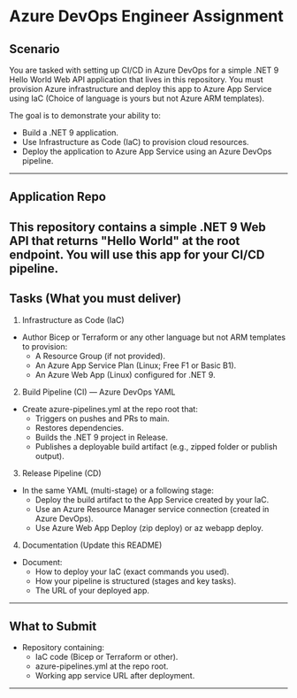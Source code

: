 # Azure DevOps Engineer Assignment

## Scenario

You are tasked with setting up CI/CD in Azure DevOps for a simple .NET 9 Hello World Web API application that lives in this repository. 
You must provision Azure infrastructure and deploy this app to Azure App Service using IaC (Choice of language is yours but not Azure ARM templates).

The goal is to demonstrate your ability to:
- Build a .NET 9 application.
- Use Infrastructure as Code (IaC) to provision cloud resources.
- Deploy the application to Azure App Service using an Azure DevOps pipeline.

---

## Application Repo

This repository contains a simple .NET 9 Web API that returns "Hello World" at the root endpoint. You will use this app for your CI/CD pipeline.
---

## Tasks (What you must deliver)

1) Infrastructure as Code (IaC)
- Author Bicep or Terraform or any other language but not ARM templates to provision:
  - A Resource Group (if not provided).
  - An Azure App Service Plan (Linux; Free F1 or Basic B1).
  - An Azure Web App (Linux) configured for .NET 9.

2) Build Pipeline (CI) — Azure DevOps YAML
- Create azure-pipelines.yml at the repo root that:
  - Triggers on pushes and PRs to main.
  - Restores dependencies.
  - Builds the .NET 9 project in Release.
  - Publishes a deployable build artifact (e.g., zipped folder or publish output).

3) Release Pipeline (CD)
- In the same YAML (multi-stage) or a following stage:
  - Deploy the build artifact to the App Service created by your IaC.
  - Use an Azure Resource Manager service connection (created in Azure DevOps).
  - Use Azure Web App Deploy (zip deploy) or az webapp deploy.

4) Documentation (Update this README)
- Document:
  - How to deploy your IaC (exact commands you used).
  - How your pipeline is structured (stages and key tasks).
  - The URL of your deployed app.

---



## What to Submit

- Repository containing:
  - IaC code (Bicep or Terraform or other).
  - azure-pipelines.yml at the repo root.
  - Working app service URL after deployment.

---
